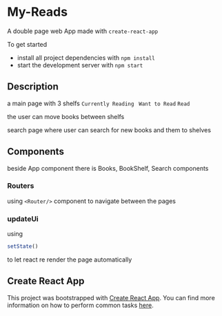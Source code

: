 # My-Reads 

A double page web App made with `create-react-app`

To get started

* install all project dependencies with `npm install`
* start the development server with `npm start`

## Description
a main page with 3 shelfs `Currently Reading` ` Want to Read` ` Read `

the user can move books between shelfs 

search page where user can search for new books and them to shelves

## Components 

beside App component there is Books, BookShelf, Search components 
### Routers 

using `<Router/>` component to navigate between the pages

### updateUi

using

```js
setState()
```

to let react re render the page automatically 

## Create React App

This project was bootstrapped with [Create React App](https://github.com/facebookincubator/create-react-app). You can find more information on how to perform common tasks [here](https://github.com/facebookincubator/create-react-app/blob/master/packages/react-scripts/template/README.md).
